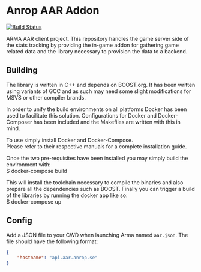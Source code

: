 Anrop AAR Addon
===============

[![Build Status](https://travis-ci.org/Anrop/AAR-Addon.svg)](https://travis-ci.org/Anrop/AAR-Addon)

ARMA AAR client project.
This repository handles the game server side of the stats tracking by providing the in-game addon for gathering game related data and the library necessary to provision the data to a backend.

Building
------
The library is written in C++ and depends on BOOST.org.
It has been written using variants of GCC and as such may need some slight modifications for MSVS or other compiler brands.

In order to unify the build environments on all platforms Docker has been used to facilitate this solution.
Configurations for Docker and Docker-Composer has been included and the Makefiles are written with this in mind.

To use simply install Docker and Docker-Compose.  
Please refer to their respective manuals for a complete installation guide.

Once the two pre-requisites have been installed you may simply build the environment with:  
$ docker-compose build

This will install the toolchain necessary to compile the binaries and also prepare all the dependencies such as BOOST.
Finally you can trigger a build of the libraries by running the docker app like so:  
$ docker-compose up

Config
------
Add a JSON file to your CWD when launching Arma named `aar.json`.
The file should have the following format:
````json
{
	"hostname": "api.aar.anrop.se"
}
````
